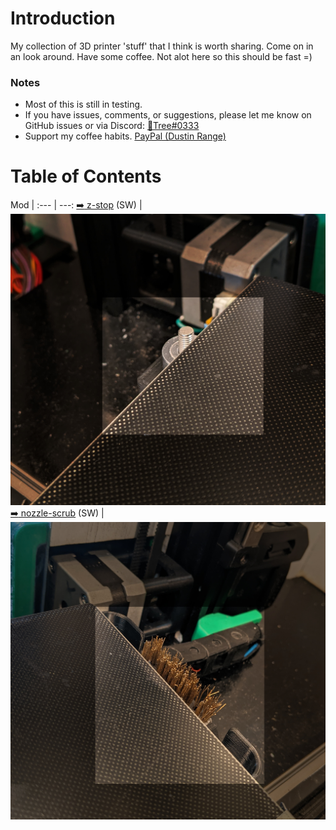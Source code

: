 # Introduction
My collection of 3D printer 'stuff' that I think is worth sharing. Come on in an look around. Have some coffee. Not alot here so this should be fast =)


### Notes
- Most of this is still in testing.
- If you have issues, comments, or suggestions, please let me know on GitHub issues or via Discord: [:page_facing_up:Tree#0333](https://discordapp.com/users/934247044569264239)
- Support my coffee habits. [PayPal (Dustin Range)](https://www.paypal.com/paypalme/DustinRange)

# Table of Contents
Mod |
:--- | ---:
[:arrow_right: z-stop](/z-stop/) (SW) | [![](/images/z-stop.jpg)](/z-stop/)
[:arrow_right: nozzle-scrub](/nozzle-scrub/) (SW) | [![](/images/nozzle-scrub.jpg)](/nozzle-scrub/)


